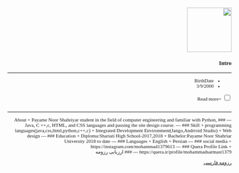 <div style="direction:rtl;text-align:right;font:11px tahoma;"> 
<style>;.codebazan1 {display: none; }.read-more-target {opacity: 0; max-height: 0; font-size: 0; transition: .25s ease; }.codebazan:checked ~ .read-more-wrap .read-more-target 
  {opacity: 1; font-size: inherit; max-height: 999em; }</style>

<marquee>Welcome</marquee>
<img src="http://s14.picofile.com/file/8409832200/ft.jpg" width="100" height="100" >
### Intro
---
+ BirthDate
+ 3/9/2000
<div class="Kadr1"><div class="F5"><input type="checkbox" class="codebazan" id="post-2"/>
+Read more
<p  class="read-more-wrap" >    
  <span class="read-more-target">  
    <br>
+ single
+ Mobile:09912367869
+ Email:mohammadsarmast1379@gmail.com
+ Iran,Tehran Province,Tehran city
    </span>
                                                                                                 <hr>
                                                                                             </p>
                                                                                         </div>
                                                                                     </div>
---
### About
+ Payame Noor Shahriyar student in the field of computer engineering and familiar with Python, Java, C ++,c, HTML, and CSS languages and passing the site design course.
---
### Skill
+ programming languages(java,css,html,python,c++,c)
+ Integrated Development Environment(Jango,Andrroid Studio)
+ Web design
---
### Education
+ Diploma:Shariati High School-2017,2018
+ Bachelor:Payame Noor Shahriar University 2018 to date
---
### Languages
+ English
+ Persian
---
### social media
+ https://instagram.com/mohammad1379613
---
### Quera Profile Link
+ https://quera.ir/profile/mohammadsarmast1379
---
### ارزیابی رزومه

[رزومه فارسی](/resume-fa)
